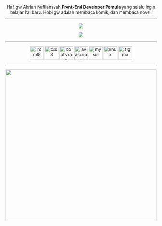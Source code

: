 <!-- ======== Opening Text ======== -->
<p align="center">
Hai! gw Abrian Nafliansyah <b>Front-End Developer Pemula</b> yang selalu ingin belajar hal baru.  
Hobi gw adalah membaca komik, dan membaca novel.
</p>


---

<!-- ======== GitHub Stats ======== -->
<p align="center">
  <img src="https://github-readme-stats.vercel.app/api?username=mieayamm0892&show_icons=true&theme=radical" />
</p>
<p align="center">
  <img src="https://github-readme-stats.vercel.app/api/top-langs/?username=mieayamm0892&layout=compact&theme=radical" />
</p>

---

<!-- ======== Badges / Skills ======== -->
<p align="center">
  <img src="https://cdn.jsdelivr.net/gh/devicons/devicon/icons/html5/html5-original.svg" alt="html5" width="45" height="45"/>
  <img src="https://cdn.jsdelivr.net/gh/devicons/devicon/icons/css3/css3-original.svg" alt="css3" width="45" height="45"/>
  <img src="https://cdn.jsdelivr.net/gh/devicons/devicon/icons/bootstrap/bootstrap-plain.svg" alt="bootstrap" width="45" height="45"/>
  <img src="https://cdn.jsdelivr.net/gh/devicons/devicon/icons/javascript/javascript-original.svg" alt="javascript" width="45" height="45"/>

  <img src="https://cdn.jsdelivr.net/gh/devicons/devicon/icons/mysql/mysql-original.svg" alt="mysql" width="45" height="45"/>

  <img src="https://cdn.jsdelivr.net/gh/devicons/devicon/icons/linux/linux-original.svg" alt="linux" width="45" height="45"/>

  <img src="https://cdn.jsdelivr.net/gh/devicons/devicon/icons/figma/figma-original.svg" alt="figma" width="45" height="45"/>
</p>

---

<!-- ======== GIF ======== -->
<p align="center">
  <img src="https://media.tenor.com/63IX2RWqOJEAAAAM/orv-meme-action-manhwa.gif" width="500">
</p>
